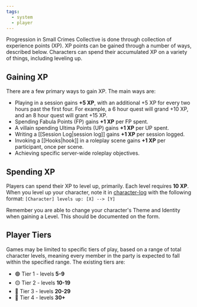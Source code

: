 ```yaml
---
tags:
  - system
  - player
---
```

Progression in Small Crimes Collective is done through collection of experience points (XP). XP points can be gained through a number of ways, described below. Characters can spend their accumulated XP on a variety of things, including leveling up.
## Gaining XP
There are a few primary ways to gain XP. The main ways are:
* Playing in a session gains **+5 XP**, with an additional +5 XP for every two hours past the first four. For example, a 6 hour quest will grand +10 XP, and an 8 hour quest will grant +15 XP.
* Spending Fabula Points (FP) gains **+1 XP** per FP spent.
* A villain spending Ultima Points (UP) gains **+1 XP** per UP spent.
* Writing a [[Session Log|session log]] gains **+1 XP** per session logged.
* Invoking a [[Hooks|hook]] in a roleplay scene gains **+1 XP** per participant, once per scene.
* Achieving specific server-wide roleplay objectives.
## Spending XP
Players can spend their XP to level up, primarily. Each level requires **10 XP**. When you level up your character, note it in [character-log](https://discord.com/channels/1382793642871099392/1392976635195818164) with the following format:
`[Character] levels up: [X] --> [Y]`

Remember you are able to change your character's Theme and Identity when gaining a Level. This should be documented on the form.
## Player Tiers
Games may be limited to specific tiers of play, based on a range of total character levels, meaning every member in the party is expected to fall within the specified range. The existing tiers are:
* 🟢 Tier 1 - levels **5-9**
* 🟡 Tier 2 - levels **10-19**
* 🔴 Tier 3 - levels **20-29**
* 🔵 Tier 4 - levels **30+**

